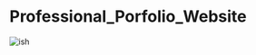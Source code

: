 # Professional_Porfolio_Website

![ish](https://github.com/WasibIlyas786/Professional_Porfolio_Website_wasibilyas/assets/123537184/00d54bb9-3d22-4dbf-a457-68c73be86841)


